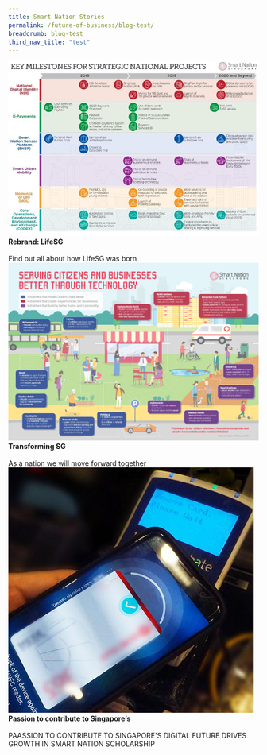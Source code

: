 ```yaml
---
title: Smart Nation Stories 
permalink: /future-of-business/blog-test/
breadcrumb: blog-test
third_nav_title: "test"
---
```


<div class="row">  
  <div class="column-c" > 
    <a href="https://www.smartnation.gov.sg/what-is-smart-nation/initiatives/Strategic-National-Projects/codex" target="_blank"><img src="/images/pillars.jpg"></a><br>
    <div class="header"><b>Rebrand: LifeSG</b></div><br>
    <div class="para">Find out all about how LifeSG was born</div>
  </div>
 
  <div class="row">  
  <div class="column-c" > 
    <a href="https://www.smartnation.gov.sg/what-is-smart-nation/initiatives/Strategic-National-Projects/codex" target="_blank"><img src="/images/transform-sg.jpg"></a><br>
    <div class="header"><b>Transforming SG</b></div><br>
    <div class="para">As a nation we will move forward together</div>
  </div>
 
  <div class="row">  
  <div class="column-c" > 
    <a href="https://www.smartnation.gov.sg/what-is-smart-nation/initiatives/Strategic-National-Projects/codex" target="_blank"><img src="/images/e-payments2.jpg"></a><br>
    <div class="header"><b>Passion to contribute to Singapore’s</b></div><br>
    <div class="para">PAASSION TO CONTRIBUTE TO SINGAPORE'S DIGITAL FUTURE DRIVES GROWTH IN SMART NATION SCHOLARSHIP</div>
  </div>
